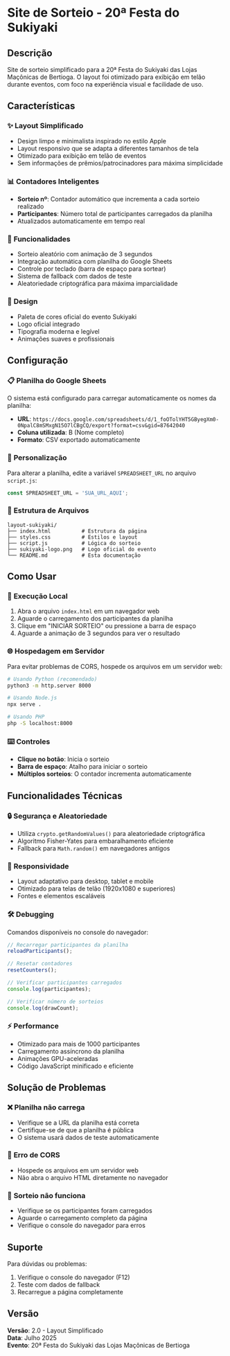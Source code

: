 # Site de Sorteio - 20ª Festa do Sukiyaki

## Descrição

Site de sorteio simplificado para a 20ª Festa do Sukiyaki das Lojas Maçônicas de Bertioga. O layout foi otimizado para exibição em telão durante eventos, com foco na experiência visual e facilidade de uso.

## Características

### ✨ **Layout Simplificado**
- Design limpo e minimalista inspirado no estilo Apple
- Layout responsivo que se adapta a diferentes tamanhos de tela
- Otimizado para exibição em telão de eventos
- Sem informações de prêmios/patrocinadores para máxima simplicidade

### 📊 **Contadores Inteligentes**
- **Sorteio nº**: Contador automático que incrementa a cada sorteio realizado
- **Participantes**: Número total de participantes carregados da planilha
- Atualizados automaticamente em tempo real

### 🎯 **Funcionalidades**
- Sorteio aleatório com animação de 3 segundos
- Integração automática com planilha do Google Sheets
- Controle por teclado (barra de espaço para sortear)
- Sistema de fallback com dados de teste
- Aleatoriedade criptográfica para máxima imparcialidade

### 🎨 **Design**
- Paleta de cores oficial do evento Sukiyaki
- Logo oficial integrado
- Tipografia moderna e legível
- Animações suaves e profissionais

## Configuração

### 📋 **Planilha do Google Sheets**

O sistema está configurado para carregar automaticamente os nomes da planilha:
- **URL**: `https://docs.google.com/spreadsheets/d/1_foOTolYHT5GByegXm0-0NpalC8mSMxgN15O7lCBgCQ/export?format=csv&gid=87642040`
- **Coluna utilizada**: B (Nome completo)
- **Formato**: CSV exportado automaticamente

### 🔧 **Personalização**

Para alterar a planilha, edite a variável `SPREADSHEET_URL` no arquivo `script.js`:

```javascript
const SPREADSHEET_URL = 'SUA_URL_AQUI';
```

### 📁 **Estrutura de Arquivos**

```
layout-sukiyaki/
├── index.html          # Estrutura da página
├── styles.css          # Estilos e layout
├── script.js           # Lógica do sorteio
├── sukiyaki-logo.png   # Logo oficial do evento
└── README.md           # Esta documentação
```

## Como Usar

### 🚀 **Execução Local**

1. Abra o arquivo `index.html` em um navegador web
2. Aguarde o carregamento dos participantes da planilha
3. Clique em "INICIAR SORTEIO" ou pressione a barra de espaço
4. Aguarde a animação de 3 segundos para ver o resultado

### 🌐 **Hospedagem em Servidor**

Para evitar problemas de CORS, hospede os arquivos em um servidor web:

```bash
# Usando Python (recomendado)
python3 -m http.server 8000

# Usando Node.js
npx serve .

# Usando PHP
php -S localhost:8000
```

### ⌨️ **Controles**

- **Clique no botão**: Inicia o sorteio
- **Barra de espaço**: Atalho para iniciar o sorteio
- **Múltiplos sorteios**: O contador incrementa automaticamente

## Funcionalidades Técnicas

### 🔒 **Segurança e Aleatoriedade**
- Utiliza `crypto.getRandomValues()` para aleatoriedade criptográfica
- Algoritmo Fisher-Yates para embaralhamento eficiente
- Fallback para `Math.random()` em navegadores antigos

### 📱 **Responsividade**
- Layout adaptativo para desktop, tablet e mobile
- Otimizado para telas de telão (1920x1080 e superiores)
- Fontes e elementos escaláveis

### 🛠️ **Debugging**

Comandos disponíveis no console do navegador:

```javascript
// Recarregar participantes da planilha
reloadParticipants();

// Resetar contadores
resetCounters();

// Verificar participantes carregados
console.log(participantes);

// Verificar número de sorteios
console.log(drawCount);
```

### ⚡ **Performance**
- Otimizado para mais de 1000 participantes
- Carregamento assíncrono da planilha
- Animações GPU-aceleradas
- Código JavaScript minificado e eficiente

## Solução de Problemas

### ❌ **Planilha não carrega**
- Verifique se a URL da planilha está correta
- Certifique-se de que a planilha é pública
- O sistema usará dados de teste automaticamente

### 🐛 **Erro de CORS**
- Hospede os arquivos em um servidor web
- Não abra o arquivo HTML diretamente no navegador

### 🔄 **Sorteio não funciona**
- Verifique se os participantes foram carregados
- Aguarde o carregamento completo da página
- Verifique o console do navegador para erros

## Suporte

Para dúvidas ou problemas:
1. Verifique o console do navegador (F12)
2. Teste com dados de fallback
3. Recarregue a página completamente

## Versão

**Versão**: 2.0 - Layout Simplificado  
**Data**: Julho 2025  
**Evento**: 20ª Festa do Sukiyaki das Lojas Maçônicas de Bertioga

